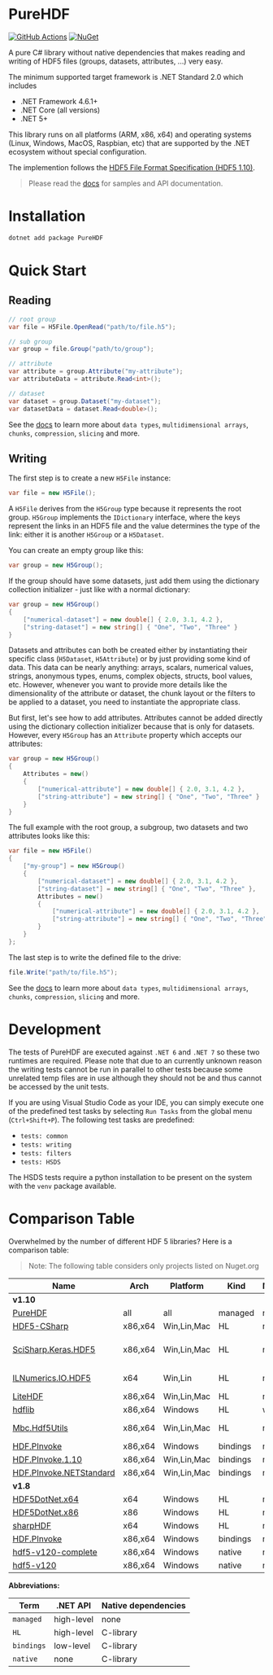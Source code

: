 # PureHDF

[![GitHub Actions](https://github.com/Apollo3zehn/PureHDF/actions/workflows/build-and-publish.yml/badge.svg?branch=master)](https://github.com/Apollo3zehn/PureHDF/actions) [![NuGet](https://img.shields.io/nuget/vpre/PureHDF.svg?label=Nuget)](https://www.nuget.org/packages/PureHDF)

A pure C# library without native dependencies that makes reading and writing of HDF5 files (groups, datasets, attributes, ...) very easy.

The minimum supported target framework is .NET Standard 2.0 which includes
- .NET Framework 4.6.1+ 
- .NET Core (all versions)
- .NET 5+

This library runs on all platforms (ARM, x86, x64) and operating systems (Linux, Windows, MacOS, Raspbian, etc) that are supported by the .NET ecosystem without special configuration.

The implemention follows the [HDF5 File Format Specification (HDF5 1.10)](https://docs.hdfgroup.org/hdf5/v1_10/_f_m_t3.html).

> Please read the [docs](https://apollo3zehn.github.io/PureHDF/) for samples and API documentation.

# Installation

```bash
dotnet add package PureHDF
```

# Quick Start

## Reading

```cs
// root group
var file = H5File.OpenRead("path/to/file.h5");

// sub group
var group = file.Group("path/to/group");

// attribute
var attribute = group.Attribute("my-attribute");
var attributeData = attribute.Read<int>();

// dataset
var dataset = group.Dataset("my-dataset");
var datasetData = dataset.Read<double>();
```

See the [docs](https://apollo3zehn.github.io/PureHDF/reading/index.html) to learn more about `data types`, `multidimensional arrays`, `chunks`, `compression`, `slicing` and more.

## Writing

The first step is to create a new `H5File` instance:

```cs
var file = new H5File();
```

A `H5File` derives from the `H5Group` type because it represents the root group. `H5Group` implements the `IDictionary` interface, where the keys represent the links in an HDF5 file and the value determines the type of the link: either it is another `H5Group` or a `H5Dataset`. 

You can create an empty group like this:

```cs
var group = new H5Group();
```

If the group should have some datasets, just add them using the dictionary collection initializer - just like with a normal dictionary:

```cs
var group = new H5Group()
{
    ["numerical-dataset"] = new double[] { 2.0, 3.1, 4.2 },
    ["string-dataset"] = new string[] { "One", "Two", "Three" }
}
```

Datasets and attributes can both be created either by instantiating their specific class (`H5Dataset`, `H5Attribute`) or by just providing some kind of data. This data can be nearly anything: arrays, scalars, numerical values, strings, anonymous types, enums, complex objects, structs, bool values, etc. However, whenever you want to provide more details like the dimensionality of the attribute or dataset, the chunk layout or the filters to be applied to a dataset, you need to instantiate the appropriate class.

But first, let's see how to add attributes. Attributes cannot be added directly using the dictionary collection initializer because that is only for datasets. However, every `H5Group` has an `Attribute` property which accepts our attributes:

```cs
var group = new H5Group()
{
    Attributes = new()
    {
        ["numerical-attribute"] = new double[] { 2.0, 3.1, 4.2 },
        ["string-attribute"] = new string[] { "One", "Two", "Three" }
    }
}
```

The full example with the root group, a subgroup, two datasets and two attributes looks like this:

```cs
var file = new H5File()
{
    ["my-group"] = new H5Group()
    {
        ["numerical-dataset"] = new double[] { 2.0, 3.1, 4.2 },
        ["string-dataset"] = new string[] { "One", "Two", "Three" },
        Attributes = new()
        {
            ["numerical-attribute"] = new double[] { 2.0, 3.1, 4.2 },
            ["string-attribute"] = new string[] { "One", "Two", "Three" }
        }
    }
};
```

The last step is to write the defined file to the drive:

```cs
file.Write("path/to/file.h5");
```

See the [docs](https://apollo3zehn.github.io/PureHDF/writing/index.html) to learn more about `data types`, `multidimensional arrays`, `chunks`, `compression`, `slicing` and more.

# Development

The tests of PureHDF are executed against `.NET 6` and `.NET 7` so these two runtimes are required. Please note that due to an currently unknown reason the writing tests cannot be run in parallel to other tests because some unrelated temp files are in use although they should not be and thus cannot be accessed by the unit tests.

If you are using Visual Studio Code as your IDE, you can simply execute one of the predefined test tasks by selecting `Run Tasks` from the global menu (`Ctrl+Shift+P`). The following test tasks are predefined:

- `tests: common`
- `tests: writing`
- `tests: filters`
- `tests: HSDS`

The HSDS tests require a python installation to be present on the system with the `venv` package available.

# Comparison Table
Overwhelmed by the number of different HDF 5 libraries? Here is a comparison table:

> Note: The following table considers only projects listed on Nuget.org

|         Name                                                                      | Arch    | Platform    | Kind     | Mode | Version   | License     | Maintainer         | Comment              |  
| --------------------------------------------------------------------------------- | ------- | ----------- | -------- | ---- | --------- | ----------- | ------------------ | -------------------- |  
| **v1.10**                                                                         |         |             |          |      |           |             |                    |                      |  
| [PureHDF](https://www.nuget.org/packages/PureHDF)                                 | all     | all         | managed  | rw   | 1.10.*    | MIT         | Apollo3zehn        |                      |
| [HDF5-CSharp](https://www.nuget.org/packages/HDF5-CSharp)                         | x86,x64 | Win,Lin,Mac | HL       | rw   | 1.10.6    | MIT         | LiorBanai          |                      |  
| [SciSharp.Keras.HDF5](https://www.nuget.org/packages/SciSharp.Keras.HDF5)         | x86,x64 | Win,Lin,Mac | HL       | rw   | 1.10.5    | MIT         | SciSharp           | fork of HDF-CSharp   |  
| [ILNumerics.IO.HDF5](https://www.nuget.org/packages/ILNumerics.IO.HDF5)           | x64     | Win,Lin     | HL       | rw   | ?         | proprietary | IL\_Numerics\_GmbH | probably 1.10        |  
| [LiteHDF](https://www.nuget.org/packages/LiteHDF)                                 | x86,x64 | Win,Lin,Mac | HL       | ro   | 1.10.5    | MIT         | silkfire           |                      |  
| [hdflib](https://www.nuget.org/packages/hdflib)                                   | x86,x64 | Windows     | HL       | wo   | 1.10.6    | MIT         | bdebree            |                      |  
| [Mbc.Hdf5Utils](https://www.nuget.org/packages/Mbc.Hdf5Utils)                     | x86,x64 | Win,Lin,Mac | HL       | rw   | 1.10.6    | Apache-2.0  | bqstony            |                      |  
| [HDF.PInvoke](https://www.nuget.org/packages/HDF.PInvoke)                         | x86,x64 | Windows     | bindings | rw   | 1.8,1.10.6| HDF5        | hdf,gheber         |                      |  
| [HDF.PInvoke.1.10](https://www.nuget.org/packages/HDF.PInvoke.1.10)               | x86,x64 | Win,Lin,Mac | bindings | rw   | 1.10.6    | HDF5        | hdf,Apollo3zehn    |                      |  
| [HDF.PInvoke.NETStandard](https://www.nuget.org/packages/HDF.PInvoke.NETStandard) | x86,x64 | Win,Lin,Mac | bindings | rw   | 1.10.5    | HDF5        | surban             |                      |  
| **v1.8**                                                                          |         |             |          |      |           |             |                    |                      |  
| [HDF5DotNet.x64](https://www.nuget.org/packages/HDF5DotNet.x64)                   | x64     | Windows     | HL       | rw   | 1.8       | HDF5        | thieum             |                      |  
| [HDF5DotNet.x86](https://www.nuget.org/packages/HDF5DotNet.x86)                   | x86     | Windows     | HL       | rw   | 1.8       | HDF5        | thieum             |                      |  
| [sharpHDF](https://www.nuget.org/packages/sharpHDF)                               | x64     | Windows     | HL       | rw   | 1.8       | MIT         | bengecko           |                      |  
| [HDF.PInvoke](https://www.nuget.org/packages/HDF.PInvoke)                         | x86,x64 | Windows     | bindings | rw   | 1.8,1.10.6| HDF5        | hdf,gheber         |                      |  
| [hdf5-v120-complete](https://www.nuget.org/packages/hdf5-v120-complete)           | x86,x64 | Windows     | native   | rw   | 1.8       | HDF5        | daniel.gracia      |                      |  
| [hdf5-v120](https://www.nuget.org/packages/hdf5-v120)                             | x86,x64 | Windows     | native   | rw   | 1.8       | HDF5        | keen               |                      |  

**Abbreviations:**

| Term      | .NET API   | Native dependencies |
| --------- | ---------- | ------------------- |
| `managed` | high-level | none                |
| `HL`      | high-level | C-library           |
| `bindings`| low-level  | C-library           |
| `native`  | none       | C-library           |